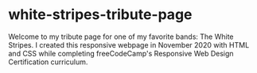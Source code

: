 # white-stripes-tribute-page

Welcome to my tribute page for one of my favorite bands: The White Stripes. I created this responsive webpage in November 2020 with HTML and CSS while completing freeCodeCamp's Responsive Web Design Certification curriculum.
